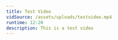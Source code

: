 ```yaml
---
title: Test Video
vidSource: /assets/uploads/testvideo.mp4
runtime: 12:20
description: This is a test video
---
```

